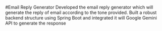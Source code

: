#Email Reply Generator
Developed the email reply generator which will generate the reply of email according to the tone provided.
Built a robust backend structure using Spring Boot and integrated it will Google Gemini API to generate the response
